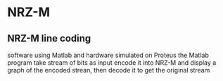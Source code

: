 # NRZ-M
## NRZ-M line coding
software using Matlab  and  hardware simulated on Proteus
the Matlab program take stream of bits as input encode it into NRZ-M and display a graph of  the encoded strean, then decode it to get the original stream 
